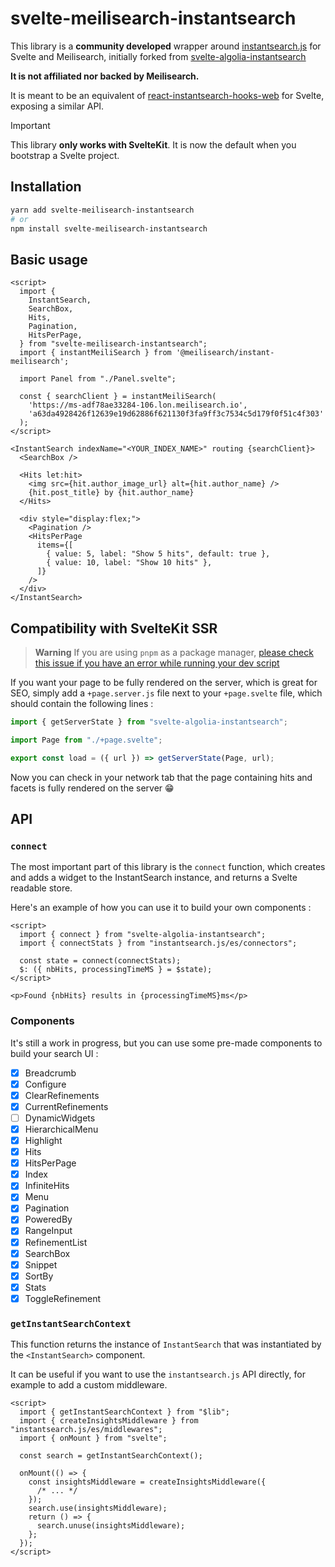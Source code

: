 # svelte-meilisearch-instantsearch

This library is a **community developed** wrapper around [instantsearch.js](https://github.com/algolia/instantsearch) for Svelte and Meilisearch, initially forked from [svelte-algolia-instantsearch](https://github.com/aymeric-giraudet/svelte-algolia-instantsearch) 

**It is not affiliated nor backed by Meilisearch.**

It is meant to be an equivalent of [react-instantsearch-hooks-web](https://github.com/algolia/instantsearch/tree/master/packages/react-instantsearch-hooks-web) for Svelte, exposing a similar API.

> [!IMPORTANT]
> This library **only works with SvelteKit**. It is now the default when you bootstrap a Svelte project.

## Installation

```sh
yarn add svelte-meilisearch-instantsearch
# or
npm install svelte-meilisearch-instantsearch
```

## Basic usage

```svelte
<script>
  import {
    InstantSearch,
    SearchBox,
    Hits,
    Pagination,
    HitsPerPage,
  } from "svelte-meilisearch-instantsearch";
  import { instantMeiliSearch } from '@meilisearch/instant-meilisearch';

  import Panel from "./Panel.svelte";

  const { searchClient } = instantMeiliSearch(
    'https://ms-adf78ae33284-106.lon.meilisearch.io',
    'a63da4928426f12639e19d62886f621130f3fa9ff3c7534c5d179f0f51c4f303'
  );
</script>

<InstantSearch indexName="<YOUR_INDEX_NAME>" routing {searchClient}>
  <SearchBox />

  <Hits let:hit>
    <img src={hit.author_image_url} alt={hit.author_name} />
    {hit.post_title} by {hit.author_name}
  </Hits>

  <div style="display:flex;">
    <Pagination />
    <HitsPerPage
      items={[
        { value: 5, label: "Show 5 hits", default: true },
        { value: 10, label: "Show 10 hits" },
      ]}
    />
  </div>
</InstantSearch>
```

## Compatibility with SvelteKit SSR

> **Warning**
> If you are using `pnpm` as a package manager, [please check this issue if you have an error while running your dev script](https://github.com/aymeric-giraudet/svelte-algolia-instantsearch/issues/8#issuecomment-1456561953)

If you want your page to be fully rendered on the server, which is great for SEO, simply add a `+page.server.js` file next to your `+page.svelte` file, which should contain the following lines :

```js
import { getServerState } from "svelte-algolia-instantsearch";

import Page from "./+page.svelte";

export const load = ({ url }) => getServerState(Page, url);
```

Now you can check in your network tab that the page containing hits and facets is fully rendered on the server 😁

## API

### `connect`

The most important part of this library is the `connect` function, which creates and adds a widget to the InstantSearch instance, and returns a Svelte readable store.

Here's an example of how you can use it to build your own components :

```svelte
<script>
  import { connect } from "svelte-algolia-instantsearch";
  import { connectStats } from "instantsearch.js/es/connectors";

  const state = connect(connectStats);
  $: ({ nbHits, processingTimeMS } = $state);
</script>

<p>Found {nbHits} results in {processingTimeMS}ms</p>
```

### Components

It's still a work in progress, but you can use some pre-made components to build your search UI :

- [X] Breadcrumb
- [x] Configure
- [x] ClearRefinements
- [X] CurrentRefinements
- [ ] DynamicWidgets
- [X] HierarchicalMenu
- [x] Highlight
- [x] Hits
- [x] HitsPerPage
- [x] Index
- [x] InfiniteHits
- [X] Menu
- [x] Pagination
- [x] PoweredBy
- [X] RangeInput
- [x] RefinementList
- [x] SearchBox
- [x] Snippet
- [x] SortBy
- [x] Stats
- [x] ToggleRefinement

### `getInstantSearchContext`

This function returns the instance of `InstantSearch` that was instantiated by the `<InstantSearch>` component.

It can be useful if you want to use the `instantsearch.js` API directly, for example to add a custom middleware.

```svelte
<script>
  import { getInstantSearchContext } from "$lib";
  import { createInsightsMiddleware } from "instantsearch.js/es/middlewares";
  import { onMount } from "svelte";

  const search = getInstantSearchContext();

  onMount(() => {
    const insightsMiddleware = createInsightsMiddleware({
      /* ... */
    });
    search.use(insightsMiddleware);
    return () => {
      search.unuse(insightsMiddleware);
    };
  });
</script>
```

